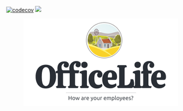 [![codecov](https://codecov.io/gh/djaiss/homas/branch/master/graph/badge.svg)](https://codecov.io/gh/djaiss/homas)
![](https://github.com/djaiss/homas/workflows/Unit%20tests/badge.svg)

<div align="center">
  <img src="docs/img/logo.png" />
</div>
